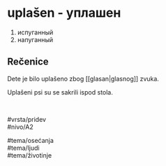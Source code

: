 # uplašen - уплашен

1. испуганный  
2. напуганный

## Rečenice

Dete je bilo uplašeno zbog [[glasan|glasnog]] zvuka.

Uplašeni psi su se sakrili ispod stola.

<br>

#vrsta/pridev  
#nivo/A2  

#tema/osеćanja  
#tema/ljudi  
#tema/životinje
